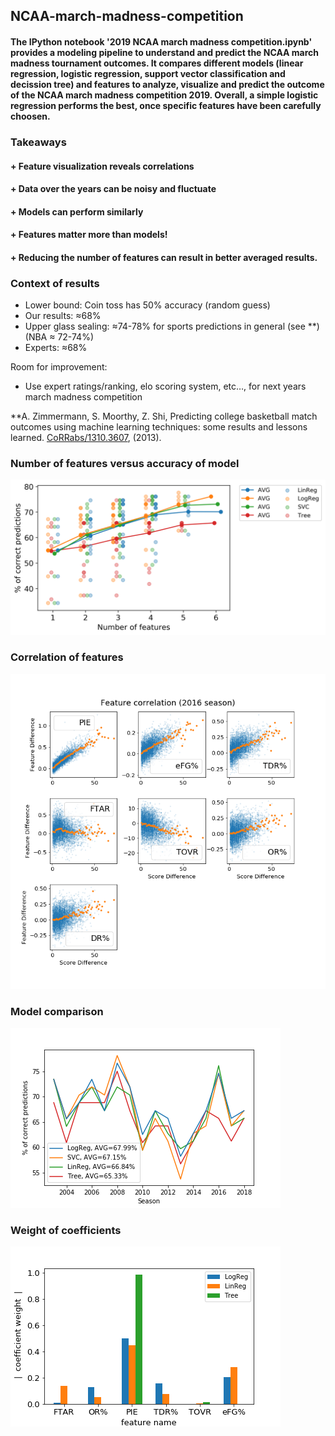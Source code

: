 ## NCAA-march-madness-competition

#### The IPython notebook '2019 NCAA march madness competition.ipynb' provides a modeling pipeline to understand and predict the NCAA march madness tournament outcomes. It compares different models (linear regression, logistic regression, support vector classification and decission tree) and features to analyze, visualize and predict the outcome of the NCAA march madness competition 2019. Overall, a simple logistic regression performs the best, once specific features have been carefully choosen.

### Takeaways
#### + Feature visualization reveals correlations
#### + Data over the years can be noisy and fluctuate
#### + Models can perform similarly
#### + Features matter more than models!
#### + Reducing the number of features can result in better averaged results.

### Context of results
- Lower bound: Coin toss has 50% accuracy (random guess)
- Our results: ≈68%
- Upper glass sealing: ≈74-78% for sports predictions in general (see **)
                        (NBA ≈ 72-74%)
- Experts: ≈68%

Room for improvement:
- Use expert ratings/ranking, elo scoring system, etc…, for next years march madness competition

**A. Zimmermann, S. Moorthy, Z. Shi, Predicting college basketball match outcomes using machine learning techniques: some results and lessons learned.  [CoRRabs/1310.3607](https://dblp.org/db/journals/corr/corr1310.html), (2013).


### Number of features versus accuracy of model
![Number of features versus accuracy of model](https://github.com/anose001/NCAA-march-madness-competition/blob/master/Features_vs_accuracy.png)


### Correlation of features
![Correlation of features](https://github.com/anose001/NCAA-march-madness-competition/blob/master/Feature_Correlation.png)


### Model comparison
![Model comparison](https://github.com/anose001/NCAA-march-madness-competition/blob/master/Models_Compared_4_features.png)


### Weight of coefficients
![Weight of coefficients](https://github.com/anose001/NCAA-march-madness-competition/blob/master/Coefficient_Weight.png)
